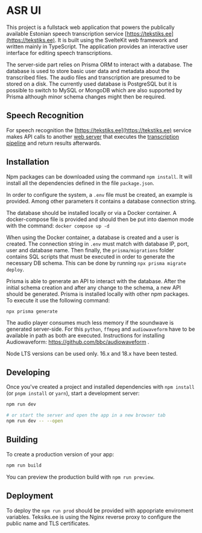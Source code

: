 # ASR UI

This project is a fullstack web application that powers the publically available Estonian speech transcription service [https://tekstiks.ee](https://tekstiks.ee). It is built using the SvelteKit web framework and written mainly in TypeScript. The application provides an interactive user interface for editing speech transcriptions.

The server-side part relies on Prisma ORM to interact with a database. The database is used to store basic user data and metadata about the transcribed files. The audio files and transcription are presumed to be stored on a disk. The currently used database is PostgreSQL but it is possible to switch to MySQL or MongoDB which are also supported by Prisma although minor schema changes might then be required.

## Speech Recognition

For speech recognition the [https://tekstiks.ee](https://tekstiks.ee) service makes API calls to another [web server](https://github.com/taltechnlp/est-asr-backend) that executes the [transcription pipeline](https://github.com/taltechnlp/est-asr-pipeline) and return results afterwards.

## Installation

Npm packages can be downloaded using the command `npm install`. It will install all the dependencies defined in the file `package.json`.

In order to configure the system, a `.env` file must be created, an example is provided. Among other parameters it contains a database connection string.

The database should be installed locally or via a Docker container. A docker-compose file is provided and should then be put into daemon mode with the command:
`docker compose up -d`

When using the Docker container, a database is created and a user is created. The connection string in `.env` must match with database IP, port, user and database name. Then finally, the `prisma/migrations` folder contains SQL scripts that must be executed in order to generate the necessary DB schema. This can be done by running `npx prisma migrate deploy`.

Prisma is able to generate an API to interact with the database. After the initial schema creation and after any change to the schema, a new API should be generated. Prisma is installed locally with other npm packages. To execute it use the following command:

`npx prisma generate`

The audio player consumes much less memory if the soundwave is generated server-side. For this `python`, `ffmpeg` and `audiowaveform` have to be available in path as both are executed. Instructions for installing Audiowaveform: https://github.com/bbc/audiowaveform . 

Node LTS versions can be used only. 16.x and 18.x have been tested. 

## Developing

Once you've created a project and installed dependencies with `npm install` (or `pnpm install` or `yarn`), start a development server:

```bash
npm run dev

# or start the server and open the app in a new browser tab
npm run dev -- --open
```

## Building

To create a production version of your app:

```bash
npm run build
```

You can preview the production build with `npm run preview`.

## Deployment

To deploy the `npm run prod` should be provided with appopriate enviroment variables. Teksiks.ee is using the Nginx reverse proxy to configure the public name and TLS certificates.
